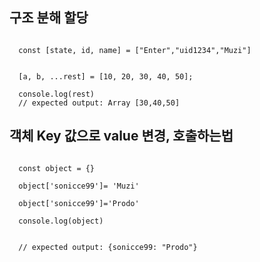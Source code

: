 <h2>구조 분해 할당</h2>

```

  const [state, id, name] = ["Enter","uid1234","Muzi"]

```


```

  [a, b, ...rest] = [10, 20, 30, 40, 50];

  console.log(rest)
  // expected output: Array [30,40,50]

```

<h2>객체 Key 값으로 value 변경, 호출하는법</h2>


```

  const object = {}

  object['sonicce99']= 'Muzi'

  object['sonicce99']='Prodo'

  console.log(object)


  // expected output: {sonicce99: "Prodo"}

```
